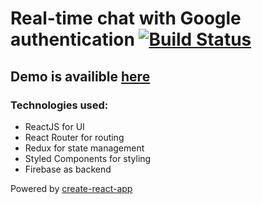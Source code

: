 # Real-time chat with Google authentication [![Build Status](https://travis-ci.org/graberzz/the-chat.svg?branch=master)](https://travis-ci.org/Igraberzz/the-chat)
## Demo is availible [here](https://chat-8a443.firebaseapp.com/)
### Technologies used:
  - ReactJS for UI
  - React Router for routing
  - Redux for state management
  - Styled Components for styling
  - Firebase as backend
  
Powered by [create-react-app](https://github.com/facebook/create-react-app)